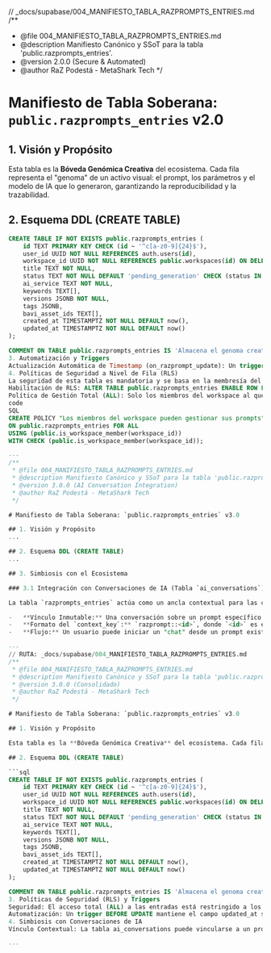 // \_docs/supabase/004_MANIFIESTO_TABLA_RAZPROMPTS_ENTRIES.md
/\*\*

- @file 004_MANIFIESTO_TABLA_RAZPROMPTS_ENTRIES.md
- @description Manifiesto Canónico y SSoT para la tabla 'public.razprompts_entries'.
- @version 2.0.0 (Secure & Automated)
- @author RaZ Podestá - MetaShark Tech
  \*/

# Manifiesto de Tabla Soberana: `public.razprompts_entries` v2.0

## 1. Visión y Propósito

Esta tabla es la **Bóveda Genómica Creativa** del ecosistema. Cada fila representa el "genoma" de un activo visual: el prompt, los parámetros y el modelo de IA que lo generaron, garantizando la reproducibilidad y la trazabilidad.

## 2. Esquema DDL (CREATE TABLE)

````sql
CREATE TABLE IF NOT EXISTS public.razprompts_entries (
    id TEXT PRIMARY KEY CHECK (id ~ '^c[a-z0-9]{24}$'),
    user_id UUID NOT NULL REFERENCES auth.users(id),
    workspace_id UUID NOT NULL REFERENCES public.workspaces(id) ON DELETE CASCADE,
    title TEXT NOT NULL,
    status TEXT NOT NULL DEFAULT 'pending_generation' CHECK (status IN ('pending_generation', 'generated', 'archived')),
    ai_service TEXT NOT NULL,
    keywords TEXT[],
    versions JSONB NOT NULL,
    tags JSONB,
    bavi_asset_ids TEXT[],
    created_at TIMESTAMPTZ NOT NULL DEFAULT now(),
    updated_at TIMESTAMPTZ NOT NULL DEFAULT now()
);

COMMENT ON TABLE public.razprompts_entries IS 'Almacena el genoma creativo (prompts, parámetros) de los activos visuales.';
3. Automatización y Triggers
Actualización Automática de Timestamp (on_razprompt_update): Un trigger en la tabla se dispara BEFORE UPDATE para invocar la función moddatetime('updated_at'), manteniendo el campo updated_at siempre actualizado.
4. Políticas de Seguridad a Nivel de Fila (RLS)
La seguridad de esta tabla es mandatoria y se basa en la membresía del workspace.
Habilitación de RLS: ALTER TABLE public.razprompts_entries ENABLE ROW LEVEL SECURITY;
Política de Gestión Total (ALL): Solo los miembros del workspace al que pertenece un prompt pueden verlo, crearlo, actualizarlo o eliminarlo.
code
SQL
CREATE POLICY "Los miembros del workspace pueden gestionar sus prompts"
ON public.razprompts_entries FOR ALL
USING (public.is_workspace_member(workspace_id))
WITH CHECK (public.is_workspace_member(workspace_id));

---
/**
 * @file 004_MANIFIESTO_TABLA_RAZPROMPTS_ENTRIES.md
 * @description Manifiesto Canónico y SSoT para la tabla 'public.razprompts_entries'.
 * @version 3.0.0 (AI Conversation Integration)
 * @author RaZ Podestá - MetaShark Tech
 */

# Manifiesto de Tabla Soberana: `public.razprompts_entries` v3.0

## 1. Visión y Propósito
...

## 2. Esquema DDL (CREATE TABLE)
...

## 3. Simbiosis con el Ecosistema

### 3.1 Integración con Conversaciones de IA (Tabla `ai_conversations`)

La tabla `razprompts_entries` actúa como un ancla contextual para las conversaciones de IA. Esto permite funcionalidades avanzadas como "chatear para refinar un prompt".

-   **Vínculo Inmutable:** Una conversación sobre un prompt específico se vincula utilizando un `context_key` en la tabla `ai_conversations`.
-   **Formato del `context_key`:** `razprompt::<id>`, donde `<id>` es el `id` (CUID2) de la fila en `razprompts_entries`.
-   **Flujo:** Un usuario puede iniciar un "chat" desde un prompt existente. El sistema creará o recuperará la conversación en `ai_conversations` usando esta clave, permitiendo a la IA tener el contexto completo del genoma del prompt y de los intercambios anteriores para refinarlo.

---
// RUTA: _docs/supabase/004_MANIFIESTO_TABLA_RAZPROMPTS_ENTRIES.md
/**
 * @file 004_MANIFIESTO_TABLA_RAZPROMPTS_ENTRIES.md
 * @description Manifiesto Canónico y SSoT para la tabla 'public.razprompts_entries'.
 * @version 3.0.0 (Consolidado)
 * @author RaZ Podestá - MetaShark Tech
 */

# Manifiesto de Tabla Soberana: `public.razprompts_entries` v3.0

## 1. Visión y Propósito

Esta tabla es la **Bóveda Genómica Creativa** del ecosistema. Cada fila representa el "genoma" de un activo visual: el prompt, los parámetros y el modelo de IA que lo generaron, garantizando la reproducibilidad, la trazabilidad y la contextualización conversacional.

## 2. Esquema DDL (CREATE TABLE)

```sql
CREATE TABLE IF NOT EXISTS public.razprompts_entries (
    id TEXT PRIMARY KEY CHECK (id ~ '^c[a-z0-9]{24}$'),
    user_id UUID NOT NULL REFERENCES auth.users(id),
    workspace_id UUID NOT NULL REFERENCES public.workspaces(id) ON DELETE CASCADE,
    title TEXT NOT NULL,
    status TEXT NOT NULL DEFAULT 'pending_generation' CHECK (status IN ('pending_generation', 'generated', 'archived')),
    ai_service TEXT NOT NULL,
    keywords TEXT[],
    versions JSONB NOT NULL,
    tags JSONB,
    bavi_asset_ids TEXT[],
    created_at TIMESTAMPTZ NOT NULL DEFAULT now(),
    updated_at TIMESTAMPTZ NOT NULL DEFAULT now()
);

COMMENT ON TABLE public.razprompts_entries IS 'Almacena el genoma creativo (prompts, parámetros) de los activos visuales.';
3. Políticas de Seguridad (RLS) y Triggers
Seguridad: El acceso total (ALL) a las entradas está restringido a los miembros del workspace_id al que pertenece el prompt, utilizando la función public.is_workspace_member(workspace_id).
Automatización: Un trigger BEFORE UPDATE mantiene el campo updated_at siempre actualizado.
4. Simbiosis con Conversaciones de IA
Vínculo Contextual: La tabla ai_conversations puede vincularse a un prompt específico utilizando un context_key con el formato razprompt::<id>, permitiendo a la IA refinar prompts de forma conversacional.

---



````
